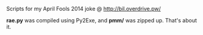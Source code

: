 Scripts for my April Fools 2014 joke @ http://bil.overdrive.pw/

**rae.py** was compiled using Py2Exe, and **pmm/** was zipped up. That's about it.